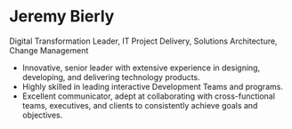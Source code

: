 # Jeremy Bierly

Digital Transformation Leader, IT Project Delivery, Solutions Architecture, Change Management

- Innovative, senior leader with extensive experience in designing, developing, and delivering technology products. 
- Highly skilled in leading interactive Development Teams and programs. 
- Excellent communicator, adept at collaborating with cross-functional teams, executives, and clients to consistently achieve goals and objectives.

<!---
jeremybierly/jeremybierly is a ✨ special ✨ repository because its `README.md` (this file) appears on your GitHub profile.
You can click the Preview link to take a look at your changes.
--->
